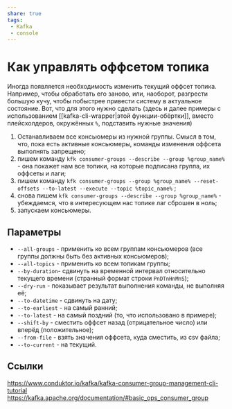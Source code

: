 ```yaml
---
share: true
tags: 
 - Kafka
 - console
---
```

# Как управлять оффсетом топика
Иногда появляется необходимость изменить текущий оффсет топика. Например, чтобы обработать его заново, или, наоборот, разгрести большую кучу, чтобы побыстрее привести систему в актуальное состояние.
Вот, что для этого нужно сделать (здесь и далее примеры с использованием [[kafka-cli-wrapper|этой функции-обёртки]], вместо плейсхолдеров, окружённых `%`, подставить нужные значения)

1. Останавливаем все консьюмеры из нужной группы. Смысл в том, что, пока есть активные консьюмеры, команды изменения оффсета выполнять запрещено;
3. пишем команду `kfk consumer-groups --describe --group %group_name%` - она покажет нам все топики, на которые подписана группа, их оффсеты и лаги;
4. пишем команду `kfk consumer-groups --group %group_name% --reset-offsets --to-latest --execute --topic %topic_name%` ;
5. снова пишем `kfk consumer-groups --describe --group %group_name%` - убеждаемся, что в интересующем нас топике лаг сброшен в ноль;
6. запускаем консьюмеры.

## Параметры

- `--all-groups` - применить ко всем группам консьюмеров (все группы должны быть без активных консьюмеров);
- `--all-topics` - применить ко всем топикам группы;
- `--by-duration`- сдвинуть на временной интервал относительно текущего времени (странный формат строки `PnDTnHnMnS`);
- `--dry-run` - показывает результат выполнения команды, не выполняя её;
- `--to-datetime` - сдвинуть на дату;
- `--to-earliest` - на самый ранний;
- `--to-latest` - на самый поздний (то, что использовано в примере);
- `--shift-by` - сместить оффсет назад (отрицательное число) или вперёд (положительное);
- `--from-file` - взять значения оффсета, куда сместить, из csv файла;
- `--to-current` - на текущий.

## Ссылки
https://www.conduktor.io/kafka/kafka-consumer-group-management-cli-tutorial
https://kafka.apache.org/documentation/#basic_ops_consumer_group